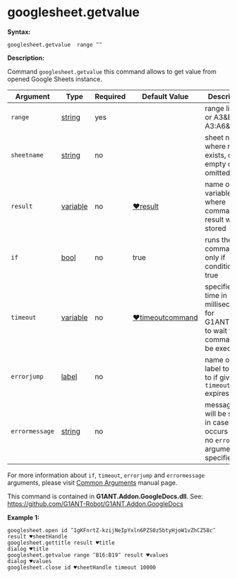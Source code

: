 # googlesheet.getvalue

**Syntax:**

```G1ANT
googlesheet.getvalue  range ‴‴  
```

**Description:**

Command `googlesheet.getvalue` this command allows to get value from opened Google Sheets instance. 

| Argument | Type | Required | Default Value | Description |
| -------- | ---- | -------- | ------------- | ----------- |
|`range`| [string](https://github.com/G1ANT-Robot/G1ANT.Manual/blob/master/G1ANT-Language/Structures/string.md) | yes |  | range like A6 or A3&amp;B7 or A3:A6&amp;B7 |
|`sheetname`| [string](https://github.com/G1ANT-Robot/G1ANT.Manual/blob/master/G1ANT-Language/Structures/string.md) | no | | sheet name where range exists, can be empty or omitted |
|`result`| [variable](https://github.com/G1ANT-Robot/G1ANT.Manual/blob/master/G1ANT-Language/Special-Characters/variable.md) | no | [♥result](https://github.com/G1ANT-Robot/G1ANT.Manual/blob/master/G1ANT-Language/Common-Arguments.md)  | name of variable where command's result will be stored |
|`if`| [bool](https://github.com/G1ANT-Robot/G1ANT.Manual/blob/master/G1ANT-Language/Structures/bool.md) | no | true | runs the command only if condition is true |
|`timeout`| [variable](https://github.com/G1ANT-Robot/G1ANT.Manual/blob/master/G1ANT-Language/Special-Characters/variable.md) | no | [♥timeoutcommand](https://github.com/G1ANT-Robot/G1ANT.Manual/blob/master/G1ANT-Language/Variables/Special-Variables.md)  | specifies time in milliseconds for G1ANT.Robot to wait for the command to be executed |
|`errorjump` | [label](https://github.com/G1ANT-Robot/G1ANT.Manual/blob/master/G1ANT-Language/Structures/label.md) | no | | name of the label to jump to if given `timeout` expires |
|`errormessage`| [string](https://github.com/G1ANT-Robot/G1ANT.Manual/blob/master/G1ANT-Language/Structures/string.md) | no |  | message that will be shown in case error occurs and no `errorjump` argument is specified |

For more information about `if`, `timeout`, `errorjump` and `errormessage` arguments, please visit [Common Arguments](https://github.com/G1ANT-Robot/G1ANT.Manual/blob/master/G1ANT-Language/Common-Arguments.md)  manual page.

This command is contained in **G1ANT.Addon.GoogleDocs.dll**.
See: https://github.com/G1ANT-Robot/G1ANT.Addon.GoogleDocs

**Example 1:**

```G1ANT
googlesheet.open id ‴1gKFnrtZ-kzijNeIpYxln6PZS0z5btyHjoW1vZhCZ58c‴ result ♥sheetHandle
googlesheet.gettitle result ♥title
dialog ♥title
googlesheet.getvalue range ‴B16:B19‴ result ♥values
dialog ♥values
googlesheet.close id ♥sheetHandle timeout 10000
```


